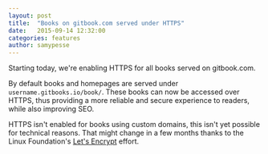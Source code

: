 ```yaml
---
layout: post
title:  "Books on gitbook.com served under HTTPS"
date:   2015-09-14 12:32:00
categories: features
author: samypesse
---
```


Starting today, we're enabling HTTPS for all books served on gitbook.com.

<!-- more -->

By default books and homepages are served under `username.gitbooks.io/book/`. These books can now be accessed over HTTPS, thus providing a more reliable and secure experience to readers, while also improving SEO.

HTTPS isn't enabled for books using custom domains, this isn't yet possible for technical reasons. That might change in a few months thanks to the Linux Foundation's [Let's Encrypt](https://letsencrypt.org/) effort.
